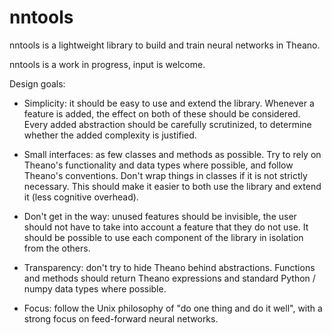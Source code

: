 nntools
=======

nntools is a lightweight library to build and train neural networks in Theano.

nntools is a work in progress, input is welcome.

Design goals:

* Simplicity: it should be easy to use and extend the library. Whenever a feature is added, the effect on both of these should be considered. Every added abstraction should be carefully scrutinized, to determine whether the added complexity is justified.

* Small interfaces: as few classes and methods as possible. Try to rely on Theano's functionality and data types where possible, and follow Theano's conventions. Don't wrap things in classes if it is not strictly necessary. This should make it easier to both use the library and extend it (less cognitive overhead).

* Don't get in the way: unused features should be invisible, the user should not have to take into account a feature that they do not use. It should be possible to use each component of the library in isolation from the others.

* Transparency: don't try to hide Theano behind abstractions. Functions and methods should return Theano expressions and standard Python / numpy data types where possible.

* Focus: follow the Unix philosophy of "do one thing and do it well", with a strong focus on feed-forward neural networks.
